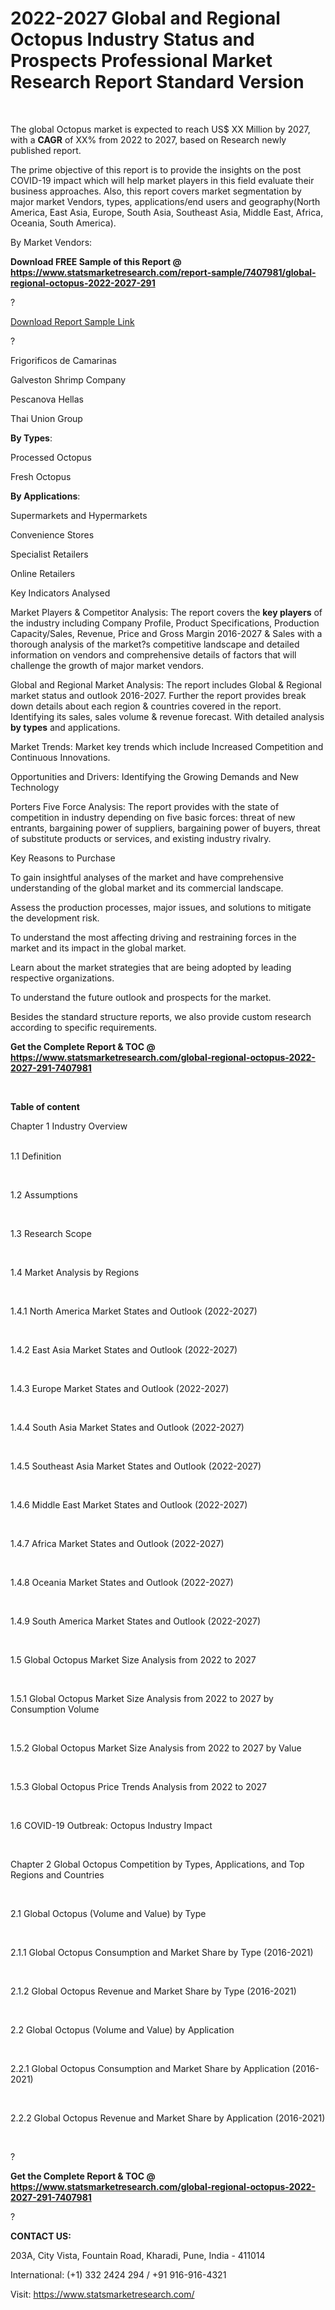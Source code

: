<h1>2022-2027 Global and Regional Octopus Industry Status and Prospects Professional Market Research Report Standard Version</h1><br/><p>The global Octopus market is expected to reach US$ XX Million by 2027, with a <strong>CAGR</strong> of XX% from 2022 to 2027, based on Research newly published report.</p>
 
 
 
 <p>The prime objective of this report is to provide the insights on the post COVID-19 impact which will help market players in this field evaluate their business approaches. Also, this report covers market segmentation by major market Vendors, types, applications/end users and geography(North America, East Asia, Europe, South Asia, Southeast Asia, Middle East, Africa, Oceania, South America).</p>
 
 
 
 <p>By Market Vendors:</p>
 
 
 
 <div><b>Download FREE Sample of this Report @ <a href="https://www.statsmarketresearch.com/download-free-sample/7407981/global-regional-octopus-2022-2027-291">https://www.statsmarketresearch.com/report-sample/7407981/global-regional-octopus-2022-2027-291</a></b></div>
 
 
 
 <p>? </p>
 
 
 
 <p><a href="https://www.statsmarketresearch.com/download-free-sample/7407981/global-regional-octopus-2022-2027-291">Download Report Sample Link</a></p>
 
 
 
 <p>? </p>
 
 
 
 <p>Frigorificos de Camarinas</p>
 
 
 
 <p>Galveston Shrimp Company</p>
 
 
 
 <p>Pescanova Hellas</p>
 
 
 
 <p>Thai Union Group</p>
 
 
 
 <p><strong>By Types</strong>:</p>
 
 
 
 <p>Processed Octopus</p>
 
 
 
 <p>Fresh Octopus</p>
 
 
 
 <p><strong><strong>By Applications</strong></strong>:</p>
 
 
 
 <p>Supermarkets and Hypermarkets</p>
 
 
 
 <p>Convenience Stores</p>
 
 
 
 <p>Specialist Retailers</p>
 
 
 
 <p>Online Retailers</p>
 
 
 
 <p>Key Indicators Analysed</p>
 
 
 
 <p>Market Players & Competitor Analysis: The report covers the <strong>key players</strong> of the industry including Company Profile, Product Specifications, Production Capacity/Sales, Revenue, Price and Gross Margin 2016-2027 & Sales with a thorough analysis of the market?s competitive landscape and detailed information on vendors and comprehensive details of factors that will challenge the growth of major market vendors.</p>
 
 
 
 <p>Global and Regional Market Analysis: The report includes Global & Regional market status and outlook 2016-2027. Further the report provides break down details about each region & countries covered in the report. Identifying its sales, sales volume & revenue forecast. With detailed analysis <strong>by types</strong> and applications.</p>
 
 
 
 <p>Market Trends: Market key trends which include Increased Competition and Continuous Innovations.</p>
 
 
 
 <p>Opportunities and Drivers: Identifying the Growing Demands and New Technology</p>
 
 
 
 <p>Porters Five Force Analysis: The report provides with the state of competition in industry depending on five basic forces: threat of new entrants, bargaining power of suppliers, bargaining power of buyers, threat of substitute products or services, and existing industry rivalry.</p>
 
 
 
 <p>Key Reasons to Purchase</p>
 
 
 
 <p>To gain insightful analyses of the market and have comprehensive understanding of the global market and its commercial landscape.</p>
 
 
 
 <p>Assess the production processes, major issues, and solutions to mitigate the development risk.</p>
 
 
 
 <p>To understand the most affecting driving and restraining forces in the market and its impact in the global market.</p>
 
 
 
 <p>Learn about the market strategies that are being adopted by leading respective organizations.</p>
 
 
 
 <p>To understand the future outlook and prospects for the market.</p>
 
 
 
 <p>Besides the standard structure reports, we also provide custom research according to specific requirements.</p>
 
 
 
 <div><b>Get the Complete Report & TOC @ <a href="https://www.statsmarketresearch.com/global-regional-octopus-2022-2027-291-7407981">https://www.statsmarketresearch.com/global-regional-octopus-2022-2027-291-7407981</a></b></div>
 
 
 
 <p><br />
 
 <b>Table of content</b></p>
 
 
 
 <p>Chapter 1 Industry Overview<br />
 
 <br />
 
 1.1 Definition<br />
 
 <br />
 
 1.2 Assumptions<br />
 
 <br />
 
 1.3 Research Scope<br />
 
 <br />
 
 1.4 Market Analysis by Regions<br />
 
 <br />
 
 1.4.1 North America Market States and Outlook (2022-2027)<br />
 
 <br />
 
 1.4.2 East Asia Market States and Outlook (2022-2027)<br />
 
 <br />
 
 1.4.3 Europe Market States and Outlook (2022-2027)<br />
 
 <br />
 
 1.4.4 South Asia Market States and Outlook (2022-2027)<br />
 
 <br />
 
 1.4.5 Southeast Asia Market States and Outlook (2022-2027)<br />
 
 <br />
 
 1.4.6 Middle East Market States and Outlook (2022-2027)<br />
 
 <br />
 
 1.4.7 Africa Market States and Outlook (2022-2027)<br />
 
 <br />
 
 1.4.8 Oceania Market States and Outlook (2022-2027)<br />
 
 <br />
 
 1.4.9 South America Market States and Outlook (2022-2027)<br />
 
 <br />
 
 1.5 Global Octopus Market Size Analysis from 2022 to 2027<br />
 
 <br />
 
 1.5.1 Global Octopus Market Size Analysis from 2022 to 2027 by Consumption Volume<br />
 
 <br />
 
 1.5.2 Global Octopus Market Size Analysis from 2022 to 2027 by Value<br />
 
 <br />
 
 1.5.3 Global Octopus Price Trends Analysis from 2022 to 2027<br />
 
 <br />
 
 1.6 COVID-19 Outbreak: Octopus Industry Impact<br />
 
 <br />
 
 Chapter 2 Global Octopus Competition by Types, Applications, and Top Regions and Countries<br />
 
 <br />
 
 2.1 Global Octopus (Volume and Value) by Type<br />
 
 <br />
 
 2.1.1 Global Octopus Consumption and Market Share by Type (2016-2021)<br />
 
 <br />
 
 2.1.2 Global Octopus Revenue and Market Share by Type (2016-2021)<br />
 
 <br />
 
 2.2 Global Octopus (Volume and Value) by Application<br />
 
 <br />
 
 2.2.1 Global Octopus Consumption and Market Share by Application (2016-2021)<br />
 
 <br />
 
 2.2.2 Global Octopus Revenue and Market Share by Application (2016-2021)<br />
 
 <br />
 
 ? </p>
 
 
 
 <div><b>Get the Complete Report & TOC @ <a href="https://www.statsmarketresearch.com/global-regional-octopus-2022-2027-291-7407981">https://www.statsmarketresearch.com/global-regional-octopus-2022-2027-291-7407981</a></b></div>
 
 
 
 <p>? </p>
 
 
 
 <p><b>CONTACT US:</b><br />
 
 203A, City Vista, Fountain Road, Kharadi, Pune, India - 411014<br />
 
 International: (+1) 332 2424 294 / +91 916-916-4321<br />
 
 Visit: <a href="https://www.statsmarketresearch.com/">https://www.statsmarketresearch.com/</a></p>